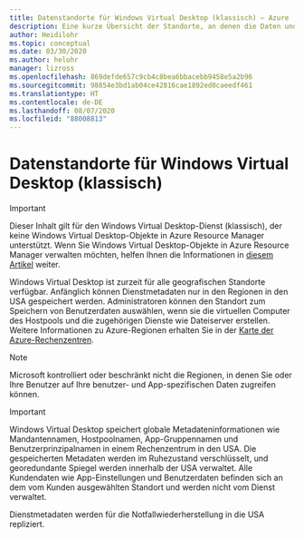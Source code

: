 ```yaml
---
title: Datenstandorte für Windows Virtual Desktop (klassisch) – Azure
description: Eine kurze Übersicht der Standorte, an denen die Daten und Metadaten von Windows Virtual Desktop (klassisch) gespeichert werden
author: Heidilohr
ms.topic: conceptual
ms.date: 03/30/2020
ms.author: helohr
manager: lizross
ms.openlocfilehash: 869defde657c9cb4c8bea6bbacebb9458e5a2b96
ms.sourcegitcommit: 98854e3bd1ab04ce42816cae1892ed0caeedf461
ms.translationtype: HT
ms.contentlocale: de-DE
ms.lasthandoff: 08/07/2020
ms.locfileid: "88008813"
---
```

# <a name="data-locations-for-windows-virtual-desktop-classic"></a>Datenstandorte für Windows Virtual Desktop (klassisch)

>[!IMPORTANT]
>Dieser Inhalt gilt für den Windows Virtual Desktop-Dienst (klassisch), der keine Windows Virtual Desktop-Objekte in Azure Resource Manager unterstützt. Wenn Sie Windows Virtual Desktop-Objekte in Azure Resource Manager verwalten möchten, helfen Ihnen die Informationen in [diesem Artikel](../data-locations.md) weiter.

Windows Virtual Desktop ist zurzeit für alle geografischen Standorte verfügbar. Anfänglich können Dienstmetadaten nur in den Regionen in den USA gespeichert werden. Administratoren können den Standort zum Speichern von Benutzerdaten auswählen, wenn sie die virtuellen Computer des Hostpools und die zugehörigen Dienste wie Dateiserver erstellen. Weitere Informationen zu Azure-Regionen erhalten Sie in der [Karte der Azure-Rechenzentren](https://azuredatacentermap.azurewebsites.net/).

>[!NOTE]
>Microsoft kontrolliert oder beschränkt nicht die Regionen, in denen Sie oder Ihre Benutzer auf Ihre benutzer- und App-spezifischen Daten zugreifen können.

>[!IMPORTANT]
>Windows Virtual Desktop speichert globale Metadateninformationen wie Mandantennamen, Hostpoolnamen, App-Gruppennamen und Benutzerprinzipalnamen in einem Rechenzentrum in den USA. Die gespeicherten Metadaten werden im Ruhezustand verschlüsselt, und georedundante Spiegel werden innerhalb der USA verwaltet. Alle Kundendaten wie App-Einstellungen und Benutzerdaten befinden sich an dem vom Kunden ausgewählten Standort und werden nicht vom Dienst verwaltet.

Dienstmetadaten werden für die Notfallwiederherstellung in die USA repliziert.